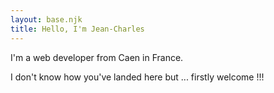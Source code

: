 ```yaml
---
layout: base.njk
title: Hello, I'm Jean-Charles
---
```

I'm a web developer from Caen in France.

I don't know how you've landed here but ... firstly welcome !!!